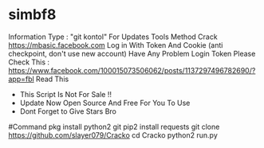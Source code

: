 # simbf8
Information
Type : "git kontol" For Updates Tools
Method Crack https://mbasic.facebook.com
Log in With Token And Cookie (anti checkpoint, don't use new account)
Have Any Problem Login Token Please Check This : https://www.facebook.com/100015073506062/posts/1137297496782690/?app=fbl
Read This
 * This Script Is Not For Sale !! 
 * Update Now Open Source And Free For You To Use 
 * Dont Forget to Give Stars Bro

 #Command
  pkg install python2 git
  pip2 install requests
  git clone https://github.com/slayer079/Cracko
  cd Cracko
  python2 run.py


